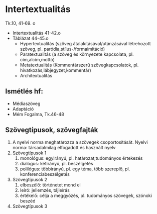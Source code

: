 # Intertextualitás
Tk.10, 41-69. o
- Intertextualitás 41-42.o
- Táblázat 44-45.o
  - Hypertextualitás (szöveg átalakításával/utánzásával létrehozott szöveg, pl. paródia,stílus-/formaimitáció)
  - Paratextualitás (a szöveg és környezete kapcsolata, pl. cím,alcím,mottó)
  - Metatextualitás (Kommentárszerű szövegkapcsolatok, pl. hivatkozás,lábjegyzet,kommentár)
  - Architextualitás

## Ismétlés hf:
- Médiaszöveg
- Adaptáció
- Mém
Fogalma, Tk.46-48
## Szövegtípusok, szövegfajták
1. A nyelvi norma meghatározza a szövegek csoportosítását. Nyelvi norma: társadalmilag elfogadott és használt nyelv
2. Szövegtípusok 1
   1. monológus: egyirányú, pl. határozat,tudományos értekezés
   2. dialógus: kétirányú, pl. beszélgetés
   3. polilógus: többirányú, pl. egy téma, több szereplő, pl. konferenciabeszélgetés
3. Szövegtípusok 2
   1. elbeszélő: történetet mond el
   2. leíró: jellemzés, tájleírás
   3. értékelő: célja a meggyőzés, pl. tudományos szövegek, szónoki beszéd
4. Szövegtípusok 3